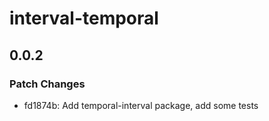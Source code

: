 # interval-temporal

## 0.0.2

### Patch Changes

- fd1874b: Add temporal-interval package, add some tests
